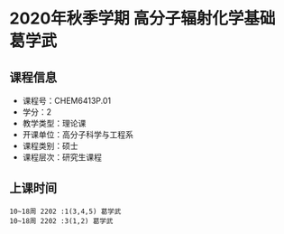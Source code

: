 # 2020年秋季学期 高分子辐射化学基础 葛学武






## 课程信息

- 课程号：CHEM6413P.01
- 学分：2
- 教学类型：理论课
- 开课单位：高分子科学与工程系
- 课程类别：硕士
- 课程层次：研究生课程

## 上课时间

```
10~18周 2202 :1(3,4,5) 葛学武
10~18周 2202 :3(1,2) 葛学武
```

